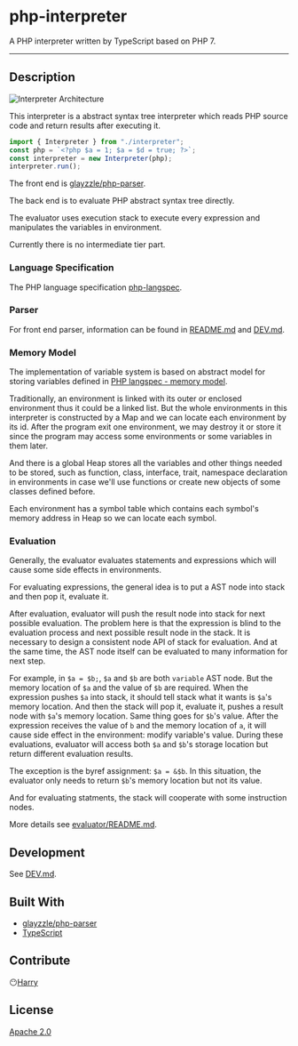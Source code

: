 # php-interpreter
A PHP interpreter written by TypeScript based on PHP 7.

---

## Description

![Interpreter Architecture](https://i.imgur.com/IyAW0Ht.png)

This interpreter is a abstract syntax tree interpreter which reads PHP source code and return results after executing it.
```typescript
import { Interpreter } from "./interpreter";
const php = `<?php $a = 1; $a = $d = true; ?>`;
const interpreter = new Interpreter(php);
interpreter.run();
```

The front end is [glayzzle/php-parser](https://github.com/glayzzle/php-parser).

The back end is to evaluate PHP abstract syntax tree directly.

The evaluator uses execution stack to execute every expression and manipulates the variables in environment.

Currently there is no intermediate tier part.

### Language Specification
The PHP language specification [php-langspec](https://github.com/php/php-langspec/blob/master/spec).

### Parser
For front end parser, information can be found in [README.md](https://github.com/tharzen/php-parser/blob/master/README.md) and [DEV.md](https://github.com/tharzen/php-parser/blob/master/DEV.md).

### Memory Model 
The implementation of variable system is based on abstract model for storing variables defined in [PHP langspec - memory model](https://github.com/php/php-langspec/blob/master/spec/04-basic-concepts.md#the-memory-model).

Traditionally, an environment is linked with its outer or enclosed environment thus it could be a linked list. But the whole environments in this interpreter is constructed by a Map and we can locate each environment by its id. After the program exit one environment, we may destroy it or store it since the program may access some environments or some variables in them later.

And there is a global Heap stores all the variables and other things needed to be stored, such as function, class, interface, trait, namespace declaration in environments in case we'll use functions or create new objects of some classes defined before.

Each environment has a symbol table which contains each symbol's memory address in Heap so we can locate each symbol.

### Evaluation
Generally, the evaluator evaluates statements and expressions which will cause some side effects in environments.

For evaluating expressions, the general idea is to put a AST node into stack and then pop it, evaluate it. 

After evaluation, evaluator will push the result node into stack for next possible evaluation. The problem here is that the expression is blind to the evaluation process and next possible result node in the stack. It is necessary to design a consistent node API of stack for evaluation. And at the same time, the AST node itself can be evaluated to many information for next step.

For example, in `$a = $b;`, `$a` and `$b` are both `variable` AST node. But the memory location of `$a` and the value of `$b` are required. When the expression pushes `$a` into stack, it should tell stack what it wants is `$a`'s memory location. And then the stack will pop it, evaluate it, pushes a result node with `$a`'s memory location. Same thing goes for `$b`'s value. After the expression receives the value of `b` and the memory location of `a`, it will cause side effect in the environment: modify variable's value. During these evaluations, evaluator will access both `$a` and `$b`'s storage location but return different evaluation results.

The exception is the byref assignment: `$a = &$b`. In this situation, the evaluator only needs to return `$b`'s memory location but not its value.

And for evaluating statments, the stack will cooperate with some instruction nodes.

More details see [evaluator/README.md](https://github.com/tharzen/php-interpreter/blob/master/src/interpreter/evaluator/README.md).

## Development

See [DEV.md](https://github.com/tharzen/php-interpreter/blob/master/DEV.md).

## Built With
- [glayzzle/php-parser](https://github.com/glayzzle/php-parser/)
- [TypeScript](https://www.typescriptlang.org/index.html)

## Contribute
😶[Harry](https://github.com/eou)

## License
[Apache 2.0](https://www.apache.org/licenses/LICENSE-2.0)
